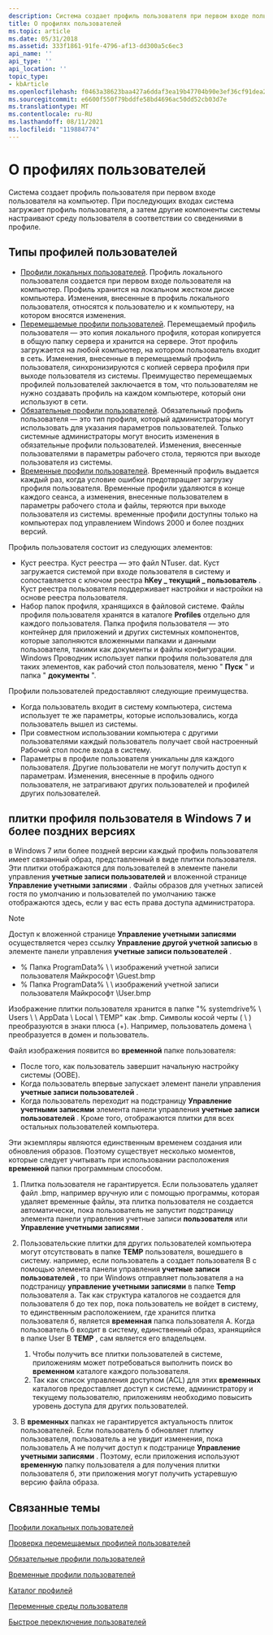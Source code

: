 ```yaml
---
description: Система создает профиль пользователя при первом входе пользователя на компьютер. При последующих входах система загружает профиль пользователя, а затем другие компоненты системы настраивают среду пользователя в соответствии со сведениями в профиле.
title: О профилях пользователей
ms.topic: article
ms.date: 05/31/2018
ms.assetid: 333f1861-91fe-4796-af13-dd300a5c6ec3
api_name: ''
api_type: ''
api_location: ''
topic_type:
- kbArticle
ms.openlocfilehash: f0463a38623baa427a6ddaf3ea19b47704b90e3ef36cf91dea2469e0cd2baa00
ms.sourcegitcommit: e6600f550f79bddfe58bd4696ac50dd52cb03d7e
ms.translationtype: MT
ms.contentlocale: ru-RU
ms.lasthandoff: 08/11/2021
ms.locfileid: "119884774"
---
```

# <a name="about-user-profiles"></a>О профилях пользователей

Система создает профиль пользователя при первом входе пользователя на компьютер. При последующих входах система загружает профиль пользователя, а затем другие компоненты системы настраивают среду пользователя в соответствии со сведениями в профиле.

## <a name="types-of-user-profiles"></a>Типы профилей пользователей

-   [Профили локальных пользователей](local-user-profiles.md). Профиль локального пользователя создается при первом входе пользователя на компьютер. Профиль хранится на локальном жестком диске компьютера. Изменения, внесенные в профиль локального пользователя, относятся к пользователю и к компьютеру, на котором вносятся изменения.
-   [Перемещаемые профили пользователей](roaming-user-profiles.md). Перемещаемый профиль пользователя — это копия локального профиля, которая копируется в общую папку сервера и хранится на сервере. Этот профиль загружается на любой компьютер, на котором пользователь входит в сеть. Изменения, внесенные в перемещаемый профиль пользователя, синхронизируются с копией сервера профиля при выходе пользователя из системы. Преимущество перемещаемых профилей пользователей заключается в том, что пользователям не нужно создавать профиль на каждом компьютере, который они используют в сети.
-   [Обязательные профили пользователей](mandatory-user-profiles.md). Обязательный профиль пользователя — это тип профиля, который администраторы могут использовать для указания параметров пользователей. Только системные администраторы могут вносить изменения в обязательные профили пользователей. Изменения, внесенные пользователями в параметры рабочего стола, теряются при выходе пользователя из системы.
-   [Временные профили пользователей](temporary-user-profiles.md). Временный профиль выдается каждый раз, когда условие ошибки предотвращает загрузку профиля пользователя. Временные профили удаляются в конце каждого сеанса, а изменения, внесенные пользователем в параметры рабочего стола и файлы, теряются при выходе пользователя из системы. временные профили доступны только на компьютерах под управлением Windows 2000 и более поздних версий.

Профиль пользователя состоит из следующих элементов:

-   Куст реестра. Куст реестра — это файл NTuser. dat. Куст загружается системой при входе пользователя в систему и сопоставляется с ключом реестра **hKey \_ текущий \_ пользователь** . Куст реестра пользователя поддерживает настройки и настройки на основе реестра пользователя.
-   Набор папок профиля, хранящихся в файловой системе. Файлы профиля пользователя хранятся в каталоге **Profiles** отдельно для каждого пользователя. Папка профиля пользователя — это контейнер для приложений и других системных компонентов, которые заполняются вложенными папками и данными пользователя, такими как документы и файлы конфигурации. Windows Проводник использует папки профиля пользователя для таких элементов, как рабочий стол пользователя, меню " **Пуск** " и папка " **документы** ".

Профили пользователей предоставляют следующие преимущества.

-   Когда пользователь входит в систему компьютера, система использует те же параметры, которые использовались, когда пользователь вышел из системы.
-   При совместном использовании компьютера с другими пользователями каждый пользователь получает свой настроенный Рабочий стол после входа в систему.
-   Параметры в профиле пользователя уникальны для каждого пользователя. Другие пользователи не могут получить доступ к параметрам. Изменения, внесенные в профиль одного пользователя, не затрагивают других пользователей и профилей других пользователей.

## <a name="user-profile-tiles-in-windows-7-and-later"></a>плитки профиля пользователя в Windows 7 и более поздних версиях

в Windows 7 или более поздней версии каждый профиль пользователя имеет связанный образ, представленный в виде плитки пользователя. Эти плитки отображаются для пользователей в элементе панели управления **учетные записи пользователей** и вложенной странице **Управление учетными записями** . Файлы образов для учетных записей гостя по умолчанию и пользователей по умолчанию также отображаются здесь, если у вас есть права доступа администратора.

> [!Note]  
> Доступ к вложенной странице **Управление учетными записями** осуществляется через ссылку **Управление другой учетной записью** в элементе панели управления **учетные записи пользователей** .

 

-   % Папка ProgramData% \\ \\ изображений учетной записи пользователя Майкрософт \\Guest.bmp
-   % Папка ProgramData% \\ \\ изображений учетной записи пользователя Майкрософт \\User.bmp

Изображение плитки пользователя хранится в папке "% systemdrive% \\ Users \\ <username> \\ AppData \\ Local \\ TEMP" как <username>.bmp. Символы косой черты ( \\ ) преобразуются в знаки плюса (+). Например, пользователь домена \\ преобразуется в домен и пользователь.

Файл изображения появится во **временной** папке пользователя:

-   После того, как пользователь завершит начальную настройку системы (OOBE).
-   Когда пользователь впервые запускает элемент панели управления **учетные записи пользователей** .
-   Когда пользователь переходит на подстраницу **Управление учетными записями** элемента панели управления **учетные записи пользователей** . Кроме того, отображаются плитки для всех остальных пользователей компьютера.

Эти экземпляры являются единственным временем создания или обновления образов. Поэтому существует несколько моментов, которые следует учитывать при использовании расположения **временной** папки программным способом.

1.  Плитка пользователя не гарантируется. Если пользователь удаляет файл .bmp, например вручную или с помощью программы, которая удаляет временные файлы, эта плитка пользователя не создается автоматически, пока пользователь не запустит подстраницу элемента панели управления учетные записи **пользователя** или **Управление учетными записями** .

2.  Пользовательские плитки для других пользователей компьютера могут отсутствовать в папке **TEMP** пользователя, вошедшего в систему. например, если пользователь a создает пользователя B с помощью элемента панели управления **учетные записи пользователей** , то при Windows отправляет пользователя a на подстраницу **управление учетными записями** в папке **Temp** пользователя a. Так как структура каталогов не создается для пользователя б до тех пор, пока пользователь не войдет в систему, то единственным расположением, где хранится плитка пользователя б, является **временная** папка пользователя A. Когда пользователь б входит в систему, единственный образ, хранящийся в папке User B **TEMP** , сам является его владельцем.

    1.  Чтобы получить все плитки пользователей в системе, приложениям может потребоваться выполнить поиск во **временном** каталоге каждого пользователя.
    2.  Так как список управления доступом (ACL) для этих **временных** каталогов предоставляет доступ к системе, администратору и текущему пользователю, приложениям необходимо повысить уровень доступа для других пользователей.

3.  В **временных** папках не гарантируется актуальность плиток пользователей. Если пользователь б обновляет плитку пользователя, пользователь а не увидит изменения, пока пользователь A не получит доступ к подстранице **Управление учетными записями** . Поэтому, если приложения используют **временную** папку пользователя а для получения плитки пользователя б, эти приложения могут получить устаревшую версию файла образа.

## <a name="related-topics"></a>Связанные темы

<dl> <dt>

[Профили локальных пользователей](local-user-profiles.md)
</dt> <dt>

[Проверка перемещаемых профилей пользователей](roaming-user-profiles.md)
</dt> <dt>

[Обязательные профили пользователей](mandatory-user-profiles.md)
</dt> <dt>

[Временные профили пользователей](temporary-user-profiles.md)
</dt> <dt>

[Каталог профилей](profiles-directory.md)
</dt> <dt>

[Переменные среды пользователя](user-environment-variables.md)
</dt> <dt>

[Быстрое переключение пользователей](fast-user-switching.md)
</dt> </dl>

 

 



